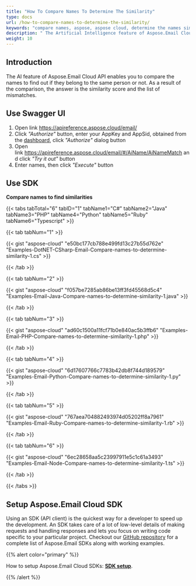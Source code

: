 ```yaml
---
title: "How To Compare Names To Determine The Similarity"
type: docs
url: /how-to-compare-names-to-determine-the-similarity/
keywords: "compare names, aspose, aspose cloud, determine the names similarity"
description: " The Artificial Intelligence feature of Aspose.Email Cloud AP allows you to compare names to determine the similarity."
weight: 10
---
```


## **Introduction**
The AI feature of Aspose.Email Cloud API enables you to compare the names to find out if they belong to the same person or not. As a result of the comparison, the answer is the similarity score and the list of mismatches.
## **Use Swagger UI**
1. Open link <https://apireference.aspose.cloud/email/>
1. Click *"Authorize"* button, enter your AppKey and AppSid, obtained from the [dashboard](https://dashboard.aspose.cloud/), click *"Authorize"* dialog button
1. Open link <https://apireference.aspose.cloud/email/#/AiName/AiNameMatch> and click *"Try it out"* button
1. Enter names, then click *"Execute"* button
## **Use SDK**
**Compare names to find similarities**

{{< tabs tabTotal="6" tabID="1" tabName1="C#" tabName2="Java" tabName3="PHP" tabName4="Python" tabName5="Ruby" tabName6="Typescript" >}}

{{< tab tabNum="1" >}}

{{< gist "aspose-cloud" "e50bc177cb788e499fd13c27b55d762e" "Examples-DotNET-CSharp-Email-Compare-names-to-determine-similarity-1.cs" >}}

{{< /tab >}}

{{< tab tabNum="2" >}}

{{< gist "aspose-cloud" "f057be7285ab86be13ff3fd45568d5c4" "Examples-Email-Java-Compare-names-to-determine-similarity-1.java" >}}

{{< /tab >}}

{{< tab tabNum="3" >}}

{{< gist "aspose-cloud" "ad60c1500a11fcf71b0e840ac5b3ffb6" "Examples-Email-PHP-Compare-names-to-determine-similarity-1.php" >}}

{{< /tab >}}

{{< tab tabNum="4" >}}

{{< gist "aspose-cloud" "6d17607766c7783b42db8f744d189579" "Examples-Email-Python-Compare-names-to-determine-similarity-1.py" >}}

{{< /tab >}}

{{< tab tabNum="5" >}}

{{< gist "aspose-cloud" "767aea704882493974d05202ff8a7961" "Examples-Email-Ruby-Compare-names-to-determine-similarity-1.rb" >}}

{{< /tab >}}

{{< tab tabNum="6" >}}

{{< gist "aspose-cloud" "6ec28658aa5c23997911e5c1c61a3493" "Examples-Email-Node-Compare-names-to-determine-similarity-1.ts" >}}

{{< /tab >}}

{{< /tabs >}}


## **Setup Aspose.Email Cloud SDK**
Using an SDK (API client) is the quickest way for a developer to speed up the development. An SDK takes care of a lot of low-level details of making requests and handling responses and lets you focus on writing code specific to your particular project. Checkout our [GitHub repository](https://github.com/aspose-email-cloud) for a complete list of Aspose.Email SDKs along with working examples.

{{% alert color="primary" %}} 

How to setup Aspose.Email Cloud SDKs: [**SDK setup**](/sdk-setup/).

{{% /alert %}}
